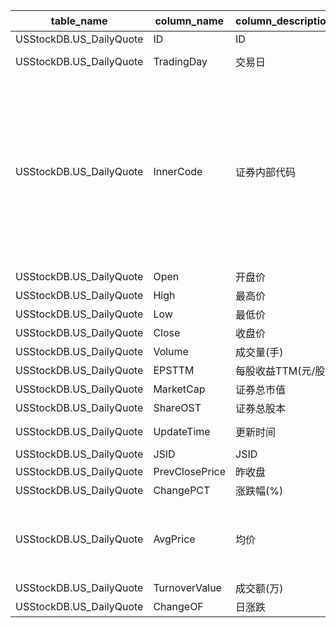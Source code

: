 | table_name| column_name| column_description | 注释 | Annotation| 数据示例|
|---|---|---|---|---|---|
| USStockDB.US_DailyQuote | ID | ID || | 599807186246|
| USStockDB.US_DailyQuote | TradingDay | 交易日 || | 2019-01-02 12:00:00.000 |
| USStockDB.US_DailyQuote | InnerCode| 证券内部代码 | 证券内部代码（InnerCode）：与”美股证券主表(US_SecuMain)“表的” 证券内部代码 (InnerCode)字段 “关联，得到相关的交易代码、简称等。 | Security Internal Code (InnerCode): Associated with the "Security Internal Code (InnerCode)" field of the "US_SecuMain" table, obtaining related trading codes, abbreviations, etc. | 7000593 |
| USStockDB.US_DailyQuote | Open | 开盘价 || | 4.74|
| USStockDB.US_DailyQuote | High | 最高价 || | 5.05|
| USStockDB.US_DailyQuote | Low| 最低价 || | 4.7 |
| USStockDB.US_DailyQuote | Close| 收盘价 || | 4.94|
| USStockDB.US_DailyQuote | Volume | 成交量(手) || | 221489.0|
| USStockDB.US_DailyQuote | EPSTTM | 每股收益TTM(元/股) || | -0.211|
| USStockDB.US_DailyQuote | MarketCap| 证券总市值 || | 641099203.3004|
| USStockDB.US_DailyQuote | ShareOST | 证券总股本 || | 129777166.66|
| USStockDB.US_DailyQuote | UpdateTime | 更新时间 || | 2023-02-24 10:05:18.903 |
| USStockDB.US_DailyQuote | JSID | JSID || | 694873384926|
| USStockDB.US_DailyQuote | PrevClosePrice | 昨收盘 || | 4.86|
| USStockDB.US_DailyQuote | ChangePCT| 涨跌幅(%)|| | 1.65|
| USStockDB.US_DailyQuote | AvgPrice | 均价 | 均价（AvgPrice）：成交额/成交量| Average Price (AvgPrice): Transaction Amount / Transaction Volume | null|
| USStockDB.US_DailyQuote | TurnoverValue| 成交额(万) || | null|
| USStockDB.US_DailyQuote | ChangeOF | 日涨跌 || | 0.08|
